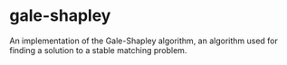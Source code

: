 # gale-shapley
An implementation of the Gale-Shapley algorithm, an algorithm used for finding a solution to a stable matching problem.
